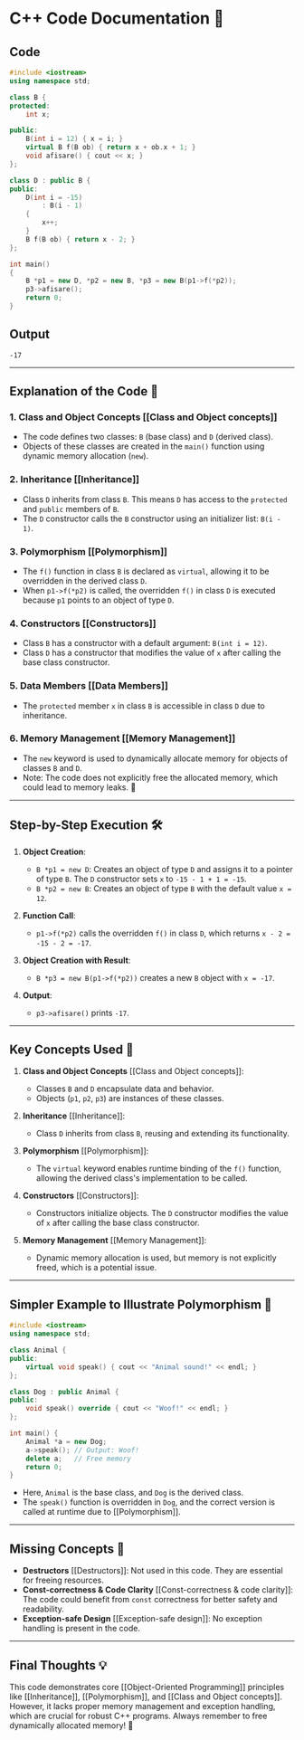 # C++ Code Documentation 📄

## Code
```cpp
#include <iostream>
using namespace std;

class B {
protected:
    int x;

public:
    B(int i = 12) { x = i; }
    virtual B f(B ob) { return x + ob.x + 1; }
    void afisare() { cout << x; }
};

class D : public B {
public:
    D(int i = -15)
        : B(i - 1)
    {
        x++;
    }
    B f(B ob) { return x - 2; }
};

int main()
{
    B *p1 = new D, *p2 = new B, *p3 = new B(p1->f(*p2));
    p3->afisare();
    return 0;
}
```

## Output
```
-17
```

---

## Explanation of the Code 🧠

### 1. **Class and Object Concepts** [[Class and Object concepts]]
   - The code defines two classes: `B` (base class) and `D` (derived class).
   - Objects of these classes are created in the `main()` function using dynamic memory allocation (`new`).

### 2. **Inheritance** [[Inheritance]]
   - Class `D` inherits from class `B`. This means `D` has access to the `protected` and `public` members of `B`.
   - The `D` constructor calls the `B` constructor using an initializer list: `B(i - 1)`.

### 3. **Polymorphism** [[Polymorphism]]
   - The `f()` function in class `B` is declared as `virtual`, allowing it to be overridden in the derived class `D`.
   - When `p1->f(*p2)` is called, the overridden `f()` in class `D` is executed because `p1` points to an object of type `D`.

### 4. **Constructors** [[Constructors]]
   - Class `B` has a constructor with a default argument: `B(int i = 12)`.
   - Class `D` has a constructor that modifies the value of `x` after calling the base class constructor.

### 5. **Data Members** [[Data Members]]
   - The `protected` member `x` in class `B` is accessible in class `D` due to inheritance.

### 6. **Memory Management** [[Memory Management]]
   - The `new` keyword is used to dynamically allocate memory for objects of classes `B` and `D`.
   - Note: The code does not explicitly free the allocated memory, which could lead to memory leaks. 🚨

---

## Step-by-Step Execution 🛠️

1. **Object Creation**:
   - `B *p1 = new D`: Creates an object of type `D` and assigns it to a pointer of type `B`. The `D` constructor sets `x` to `-15 - 1 + 1 = -15`.
   - `B *p2 = new B`: Creates an object of type `B` with the default value `x = 12`.

2. **Function Call**:
   - `p1->f(*p2)` calls the overridden `f()` in class `D`, which returns `x - 2 = -15 - 2 = -17`.

3. **Object Creation with Result**:
   - `B *p3 = new B(p1->f(*p2))` creates a new `B` object with `x = -17`.

4. **Output**:
   - `p3->afisare()` prints `-17`.

---

## Key Concepts Used 🔑

1. **Class and Object Concepts** [[Class and Object concepts]]:
   - Classes `B` and `D` encapsulate data and behavior.
   - Objects (`p1`, `p2`, `p3`) are instances of these classes.

2. **Inheritance** [[Inheritance]]:
   - Class `D` inherits from class `B`, reusing and extending its functionality.

3. **Polymorphism** [[Polymorphism]]:
   - The `virtual` keyword enables runtime binding of the `f()` function, allowing the derived class's implementation to be called.

4. **Constructors** [[Constructors]]:
   - Constructors initialize objects. The `D` constructor modifies the value of `x` after calling the base class constructor.

5. **Memory Management** [[Memory Management]]:
   - Dynamic memory allocation is used, but memory is not explicitly freed, which is a potential issue.

---

## Simpler Example to Illustrate Polymorphism 🐾

```cpp
#include <iostream>
using namespace std;

class Animal {
public:
    virtual void speak() { cout << "Animal sound!" << endl; }
};

class Dog : public Animal {
public:
    void speak() override { cout << "Woof!" << endl; }
};

int main() {
    Animal *a = new Dog;
    a->speak(); // Output: Woof!
    delete a;   // Free memory
    return 0;
}
```

- Here, `Animal` is the base class, and `Dog` is the derived class.
- The `speak()` function is overridden in `Dog`, and the correct version is called at runtime due to [[Polymorphism]].

---

## Missing Concepts 🚫

- **Destructors** [[Destructors]]: Not used in this code. They are essential for freeing resources.
- **Const-correctness & Code Clarity** [[Const-correctness & code clarity]]: The code could benefit from `const` correctness for better safety and readability.
- **Exception-safe Design** [[Exception-safe design]]: No exception handling is present in the code.

---

## Final Thoughts 💡

This code demonstrates core [[Object-Oriented Programming]] principles like [[Inheritance]], [[Polymorphism]], and [[Class and Object concepts]]. However, it lacks proper memory management and exception handling, which are crucial for robust C++ programs. Always remember to free dynamically allocated memory! 🧹